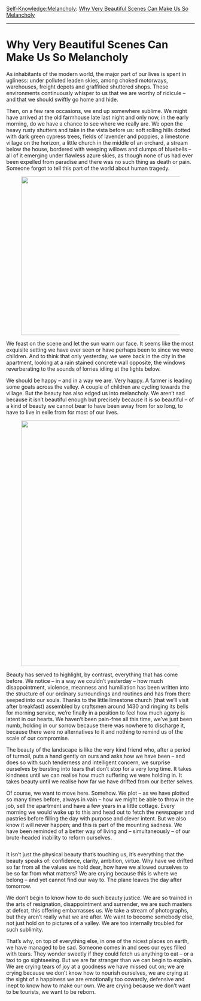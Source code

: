 [Self-Knowledge:](https://www.theschooloflife.com/thebookoflife/category/self-knowledge/)[Melancholy](https://www.theschooloflife.com/thebookoflife/category/self-knowledge/melancholy/): [Why Very Beautiful Scenes Can Make Us So Melancholy](https://www.theschooloflife.com/thebookoflife/why-very-beautiful-scenes-can-make-us-so-melancholy/)

* * *

# Why Very Beautiful Scenes Can Make Us So Melancholy

As inhabitants of the modern world, the major part of our lives is spent in ugliness: under polluted leaden skies, among choked motorways, warehouses, freight depots and graffitied shuttered shops. These environments continuously whisper to us that we are worthy of ridicule – and that we should swiftly go home and hide.

Then, on a few rare occasions, we end up somewhere sublime. We might have arrived at the old farmhouse late last night and only now, in the early morning, do we have a chance to see where we really are. We open the heavy rusty shutters and take in the vista before us: soft rolling hills dotted with dark green cypress trees, fields of lavender and poppies, a limestone village on the horizon, a little church in the middle of an orchard, a stream below the house, bordered with weeping willows and clumps of bluebells – all of it emerging under flawless azure skies, as though none of us had ever been expelled from paradise and there was no such thing as death or pain. Someone forgot to tell this part of the world about human tragedy.

<figure class="aligncenter is-resized"><img src="https://www.theschooloflife.com/thebookoflife/wp-content/uploads/2020/06/Belvedere-in-Val-DOrcia-Tuscany-1-1024x683.jpg" alt="" class="wp-image-24592" width="637" height="424" srcset="https://www.theschooloflife.com/thebookoflife/wp-content/uploads/2020/06/Belvedere-in-Val-DOrcia-Tuscany-1-1024x683.jpg 1024w, https://www.theschooloflife.com/thebookoflife/wp-content/uploads/2020/06/Belvedere-in-Val-DOrcia-Tuscany-1-300x200.jpg 300w, https://www.theschooloflife.com/thebookoflife/wp-content/uploads/2020/06/Belvedere-in-Val-DOrcia-Tuscany-1-768x512.jpg 768w, https://www.theschooloflife.com/thebookoflife/wp-content/uploads/2020/06/Belvedere-in-Val-DOrcia-Tuscany-1.jpg 1600w" sizes="(max-width: 637px) 100vw, 637px"></figure>

We feast on the scene and let the sun warm our face. It seems like the most exquisite setting we have ever seen or have perhaps been to since we were children. And to think that only yesterday, we were back in the city in the apartment, looking at a rain stained concrete wall opposite, the windows reverberating to the sounds of lorries idling at the lights below.

We should be happy – and in a way we are. Very happy. A farmer is leading some goats across the valley. A couple of children are cycling towards the village. But the beauty has also edged us into melancholy. We aren’t sad because it isn’t beautiful enough but precisely because it is so beautiful – of a kind of beauty we cannot bear to have been away from for so long, to have to live in exile from for most of our lives.

<figure class="aligncenter is-resized"><img src="https://www.theschooloflife.com/thebookoflife/wp-content/uploads/2020/06/6c7f18afb3409cbe923eb18065ba5059-683x1024.jpg" alt="" class="wp-image-24593" width="439" height="657" srcset="https://www.theschooloflife.com/thebookoflife/wp-content/uploads/2020/06/6c7f18afb3409cbe923eb18065ba5059-683x1024.jpg 683w, https://www.theschooloflife.com/thebookoflife/wp-content/uploads/2020/06/6c7f18afb3409cbe923eb18065ba5059-200x300.jpg 200w" sizes="(max-width: 439px) 100vw, 439px"></figure>

Beauty has served to highlight, by contrast, everything that has come before. We notice – in a way we couldn’t yesterday – how much disappointment, violence, meanness and humiliation has been written into the structure of our ordinary surroundings and routines and has from there seeped into our souls. Thanks to the little limestone church (that we’ll visit after breakfast) assembled by craftsmen around 1430 and ringing its bells for morning service, we’re finally in a position to feel how much agony is latent in our hearts. We haven’t been pain-free all this time, we’ve just been numb, holding in our sorrow because there was nowhere to discharge it, because there were no alternatives to it and nothing to remind us of the scale of our compromise.

The beauty of the landscape is like the very kind friend who, after a period of turmoil, puts a hand gently on ours and asks how we have been – and does so with such tenderness and intelligent concern, we surprise ourselves by bursting into tears that don’t stop for a very long time. It takes kindness until we can realise how much suffering we were holding in. It takes beauty until we realise how far we have drifted from our better selves.

Of course, we want to move here. Somehow. We plot – as we have plotted so many times before, always in vain – how we might be able to throw in the job, sell the apartment and have a few years in a little cottage. Every morning we would wake up to this and head out to fetch the newspaper and pastries before filling the day with purpose and clever intent. But we also know it will never happen; and this is part of the mounting sadness. We have been reminded of a better way of living and – simultaneously – of our brute-headed inability to reform ourselves.&nbsp;

<figure class="aligncenter"><img src="https://www.theschooloflife.com/thebookoflife/wp-content/uploads/2020/06/t35-1024x480.jpg" alt="" class="wp-image-24594" srcset="https://www.theschooloflife.com/thebookoflife/wp-content/uploads/2020/06/t35-1024x480.jpg 1024w, https://www.theschooloflife.com/thebookoflife/wp-content/uploads/2020/06/t35-300x141.jpg 300w, https://www.theschooloflife.com/thebookoflife/wp-content/uploads/2020/06/t35-768x360.jpg 768w" sizes="(max-width: 1024px) 100vw, 1024px"></figure>

It isn’t just the physical beauty that’s touching us, it’s everything that the beauty speaks of: confidence, clarity, ambition, virtue. Why have we drifted so far from all the values we hold dear, how have we allowed ourselves to be so far from what matters? We are crying because this is where we belong – and yet cannot find our way to. The plane leaves the day after tomorrow.

We don’t begin to know how to do such beauty justice. We are so trained in the arts of resignation, disappointment and surrender, we are such masters at defeat, this offering embarrasses us. We take a stream of photographs, but they aren’t really what we are after. We want to become somebody else, not just hold on to pictures of a valley. We are too internally troubled for such sublimity.

That’s why, on top of everything else, in one of the nicest places on earth, we have managed to be sad. Someone comes in and sees our eyes filled with tears. They wonder sweetly if they could fetch us anything to eat – or a taxi to go sightseeing. But we are far stranger than we can begin to explain. We are crying tears of joy at a goodness we have missed out on; we are crying because we don’t know how to nourish ourselves, we are crying at the sight of a happiness we are emotionally too cowardly, defensive and inept to know how to make our own. We are crying because we don’t want to be tourists, we want to be reborn.&nbsp;
